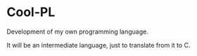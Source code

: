 # Cool-PL
Development of my own programming language.

It will be an intermediate language, just to translate from it to C.
